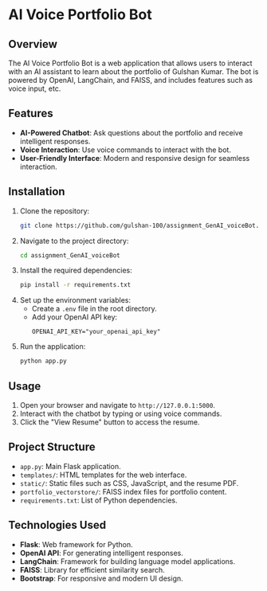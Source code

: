 # AI Voice Portfolio Bot

## Overview
The AI Voice Portfolio Bot is a web application that allows users to interact with an AI assistant to learn about the portfolio of Gulshan Kumar. The bot is powered by OpenAI, LangChain, and FAISS, and includes features such as voice input, etc.

## Features
- **AI-Powered Chatbot**: Ask questions about the portfolio and receive intelligent responses.
- **Voice Interaction**: Use voice commands to interact with the bot.
- **User-Friendly Interface**: Modern and responsive design for seamless interaction.

## Installation
1. Clone the repository:
   ```bash
   git clone https://github.com/gulshan-100/assignment_GenAI_voiceBot.git
   ```
2. Navigate to the project directory:
   ```bash
   cd assignment_GenAI_voiceBot
   ```
3. Install the required dependencies:
   ```bash
   pip install -r requirements.txt
   ```
4. Set up the environment variables:
   - Create a `.env` file in the root directory.
   - Add your OpenAI API key:
     ```
     OPENAI_API_KEY="your_openai_api_key"
     ```
5. Run the application:
   ```bash
   python app.py
   ```

## Usage
1. Open your browser and navigate to `http://127.0.0.1:5000`.
2. Interact with the chatbot by typing or using voice commands.
3. Click the "View Resume" button to access the resume.

## Project Structure
- `app.py`: Main Flask application.
- `templates/`: HTML templates for the web interface.
- `static/`: Static files such as CSS, JavaScript, and the resume PDF.
- `portfolio_vectorstore/`: FAISS index files for portfolio content.
- `requirements.txt`: List of Python dependencies.

## Technologies Used
- **Flask**: Web framework for Python.
- **OpenAI API**: For generating intelligent responses.
- **LangChain**: Framework for building language model applications.
- **FAISS**: Library for efficient similarity search.
- **Bootstrap**: For responsive and modern UI design.
